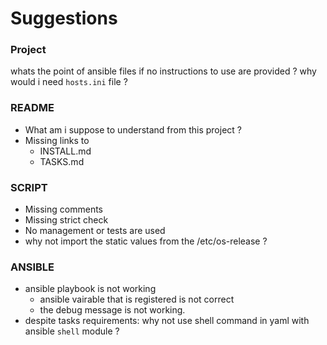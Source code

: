 # Suggestions

### Project
whats the point of ansible files if no instructions to use are provided ?
why would i need `hosts.ini` file ?

### README
- What am i suppose to understand from this project ?
- Missing links to
  - INSTALL.md
  - TASKS.md

### SCRIPT
- Missing comments
- Missing strict check
- No management or tests are used
- why not import the static values from the /etc/os-release ?

### ANSIBLE
- ansible playbook is not working
  -  ansible vairable that is registered is not correct
  -  the debug message is not working.
- despite tasks requirements: why not use shell command in yaml with ansible `shell` module  ?

